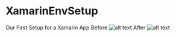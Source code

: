 # XamarinEnvSetup
Our First Setup for a Xamarin App
Before
![alt text](https://github.com/[Osv04]/[XamarinEnvSetup]/blob/[master]/before.jpg?raw=true)
After
![alt text](https://github.com/[Osv04]/[XamarinEnvSetup]/blob/[master]/after.jpg?raw=true)
